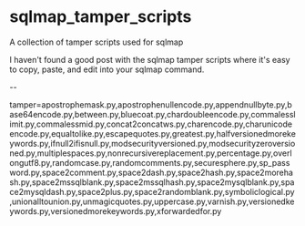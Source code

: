 # sqlmap_tamper_scripts
A collection of tamper scripts used for sqlmap

I haven't found a good post with the sqlmap tamper scripts where it's easy to copy, paste, and edit into your sqlmap command.

--

tamper=apostrophemask.py,apostrophenullencode.py,appendnullbyte.py,base64encode.py,between.py,bluecoat.py,chardoubleencode.py,commalesslimit.py,commalessmid.py,concat2concatws.py,charencode.py,charunicodeencode.py,equaltolike.py,escapequotes.py,greatest.py,halfversionedmorekeywords.py,ifnull2ifisnull.py,modsecurityversioned.py,modsecurityzeroversioned.py,multiplespaces.py,nonrecursivereplacement.py,percentage.py,overlongutf8.py,randomcase.py,randomcomments.py,securesphere.py,sp_password.py,space2comment.py,space2dash.py,space2hash.py,space2morehash.py,space2mssqlblank.py,space2mssqlhash.py,space2mysqlblank.py,space2mysqldash.py,space2plus.py,space2randomblank.py,symboliclogical.py,unionalltounion.py,unmagicquotes.py,uppercase.py,varnish.py,versionedkeywords.py,versionedmorekeywords.py,xforwardedfor.py
